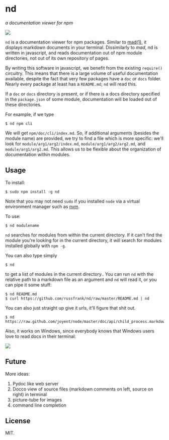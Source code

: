 # nd

_a documentation viewer for npm_

<img src="https://github.com/russfrank/nd/raw/master/shot.png" />

`nd` is a documentation viewer for npm packages.  Similar to 
[mad(1)](http://tjholowaychuk.com/post/21100445420/going-mad-1),
it displays markdown documents in your terminal.  Dissimilarly to *mad*, nd
is written in javascript, and reads documentation out of npm module directories,
not out of its own repository of pages.

By writing this software in javascript, we benefit
from the existing `require()` circuitry.  This means that there is a large
volume of useful documentation available, despite the fact that very few packages
have a `doc` or `docs` folder.  Nearly every package at least has a
`README.md`; `nd` will read this.

If a `doc` or `docs` directory is present, or if there is a docs directory
specified in the `package.json` of some module, documentation will be loaded
out of these directories.  

For example, if we type

```
$ nd npm cli
```

We will get `npm/doc/cli/index.md`. So, if additional arguments (besides the
module name) are provided, we try to find a file which is more specific:
we'll look for `module/arg1/arg2/index.md`, `module/arg1/arg2/arg2.md`, and
`module/arg1/arg2.md`.  This allows us to be flexible about the organization
of documentation within modules.

## Usage

To install:

```
$ sudo npm install -g nd
```

Note that you may not need `sudo` if you installed `node` via a virtual
environment manager such as [nvm](https://github.com/creationix/nvm).

To use:

```
$ nd modulename
```

`nd` searches for modules from within the current directory. If it can't find
the module you're looking for in the current directory, it will search for
modules installed globally with `npm -g`.


You can also type simply

```
$ nd
```

to get a list of modules in the current directory.. You can run `nd` with the relative
path to a markdown file as an argument and `nd` will read it, or you can pipe it some stuff:

```
$ nd README.md
$ curl https://github.com/russfrank/nd/raw/master/README.md | nd
```

You can also just straight up give it urls, it'll figure that shit out.

```
$ nd https://raw.github.com/joyent/node/master/doc/api/child_process.markdown
```

Also, it works on Windows, since everybody knows that Windows users love to
read docs in their terminal:

<img src="https://github.com/russfrank/nd/raw/master/windows-shot.png" />

## Future

More ideas:

1. Pydoc like web server
2. Docco view of source files (markdown comments on left, source on right) in terminal
3. picture-tube for images
4. command line completion

## License

MIT.
